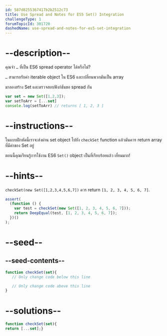 ```yaml
---
id: 587d8255367417b2b2512c73
title: Use Spread and Notes for ES5 Set() Integration
challengeType: 1
forumTopicId: 301720
dashedName: use-spread-and-notes-for-es5-set-integration
---
```


# --description--

คุณจำ `…` ที่เป็น ES6 spread operator ได้หรือไม่?

`…` สามารถรับค่า iterable object ใน ES6 และเปลี่ยนพวกมันเป็น array

มาลองสร้าง Set และตรวจสอบฟังก์ชันขอ spread กัน

```js
var set = new Set([1,2,3]);
var setToArr = [...set]
console.log(setToArr) // returns [ 1, 2, 3 ]
```

# --instructions--

ในแบบฝึกหัดนี้เราจะส่งผ่าน set object ไปยัง `checkSet` function แล้วมันควร return array ที่มีค่าของ Set อยู่

ตอนนี้คุณเรียนรู้การใช้งาน ES6 `Set()` object เป็นที่เรียบร้อยแล้ว เยี่ยมมาก!

# --hints--

`checkSet(new Set([1,2,3,4,5,6,7])` ควร return `[1, 2, 3, 4, 5, 6, 7]`.

```js
assert(
  (function () {
    var test = checkSet(new Set([1, 2, 3, 4, 5, 6, 7]));
    return DeepEqual(test, [1, 2, 3, 4, 5, 6, 7]);
  })()
);
```

# --seed--

## --seed-contents--

```js
function checkSet(set){
   // Only change code below this line

   // Only change code above this line
}
```

# --solutions--

```js
function checkSet(set){
return [...set];}
```
